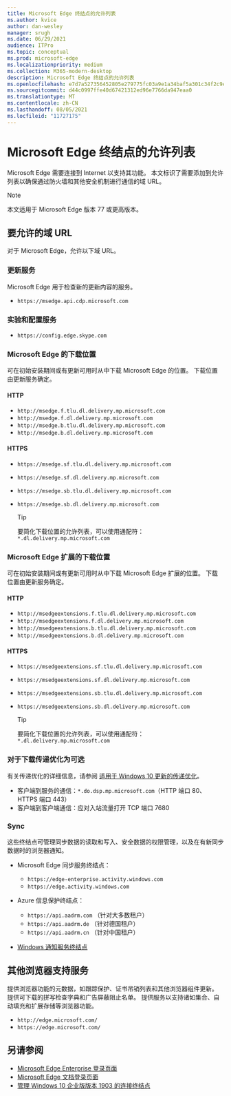 ```yaml
---
title: Microsoft Edge 终结点的允许列表
ms.author: kvice
author: dan-wesley
manager: srugh
ms.date: 06/29/2021
audience: ITPro
ms.topic: conceptual
ms.prod: microsoft-edge
ms.localizationpriority: medium
ms.collection: M365-modern-desktop
description: Microsoft Edge 终结点的允许列表
ms.openlocfilehash: e7d7a527356452805e279775fc03a9e1a34baf5a301c34f2c9ed0301e05c6201
ms.sourcegitcommit: d44c0997ffe40d67421312ed96e7766da947eaa0
ms.translationtype: MT
ms.contentlocale: zh-CN
ms.lasthandoff: 08/05/2021
ms.locfileid: "11727175"
---
```

# <a name="allow-list-for-microsoft-edge-endpoints"></a>Microsoft Edge 终结点的允许列表

Microsoft Edge 需要连接到 Internet 以支持其功能。 本文标识了需要添加到允许列表以确保通过防火墙和其他安全机制进行通信的域 URL。

> [!NOTE]
> 本文适用于 Microsoft Edge 版本 77 或更高版本。

## <a name="domain-urls-to-allow"></a>要允许的域 URL

对于 Microsoft Edge，允许以下域 URL。

### <a name="update-service"></a>更新服务

Microsoft Edge 用于检查新的更新内容的服务。

- `https://msedge.api.cdp.microsoft.com`

### <a name="experimentation-and-configuration-service"></a>实验和配置服务

- `https://config.edge.skype.com`

### <a name="download-locations-for-microsoft-edge"></a>Microsoft Edge 的下载位置

可在初始安装期间或有更新可用时从中下载 Microsoft Edge 的位置。 下载位置由更新服务确定。

#### <a name="http"></a>HTTP

- `http://msedge.f.tlu.dl.delivery.mp.microsoft.com`
- `http://msedge.f.dl.delivery.mp.microsoft.com`
- `http://msedge.b.tlu.dl.delivery.mp.microsoft.com`
- `http://msedge.b.dl.delivery.mp.microsoft.com`

#### <a name="https"></a>HTTPS

- `https://msedge.sf.tlu.dl.delivery.mp.microsoft.com`
- `https://msedge.sf.dl.delivery.mp.microsoft.com`
- `https://msedge.sb.tlu.dl.delivery.mp.microsoft.com`
- `https://msedge.sb.dl.delivery.mp.microsoft.com`

  > [!TIP]
  > 要简化下载位置的允许列表，可以使用通配符： `*.dl.delivery.mp.microsoft.com`

### <a name="download-locations-for-microsoft-edge-extensions"></a>Microsoft Edge 扩展的下载位置

可在初始安装期间或有更新可用时从中下载 Microsoft Edge 扩展的位置。 下载位置由更新服务确定。

#### <a name="http"></a>HTTP

- `http://msedgeextensions.f.tlu.dl.delivery.mp.microsoft.com`
- `http://msedgeextensions.f.dl.delivery.mp.microsoft.com`
- `http://msedgeextensions.b.tlu.dl.delivery.mp.microsoft.com`
- `http://msedgeextensions.b.dl.delivery.mp.microsoft.com`

#### <a name="https"></a>HTTPS

- `https://msedgeextensions.sf.tlu.dl.delivery.mp.microsoft.com`
- `https://msedgeextensions.sf.dl.delivery.mp.microsoft.com`
- `https://msedgeextensions.sb.tlu.dl.delivery.mp.microsoft.com`
- `https://msedgeextensions.sb.dl.delivery.mp.microsoft.com`

  > [!TIP]
  > 要简化下载位置的允许列表，可以使用通配符： `*.dl.delivery.mp.microsoft.com`

### <a name="optionally-for-download-delivery-optimization"></a>对于下载传递优化为可选

有关传递优化的详细信息，请参阅 [适用于 Windows 10 更新的传递优化](/windows/deployment/update/waas-delivery-optimization)。

- 客户端到服务的通信：`*.do.dsp.mp.microsoft.com`（HTTP 端口 80、HTTPS 端口 443）
- 客户端到客户端通信：应对入站流量打开 TCP 端口 7680

### <a name="sync"></a>Sync

这些终结点可管理同步数据的读取和写入、安全数据的权限管理，以及在有新同步数据时的浏览器通知。

- Microsoft Edge 同步服务终结点：

  - `https://edge-enterprise.activity.windows.com`
  - `https://edge.activity.windows.com`

- Azure 信息保护终结点：

  - `https://api.aadrm.com` （针对大多数租户）
  - `https://api.aadrm.de` （针对德国租户）
  - `https://api.aadrm.cn` （针对中国租户）

- [Windows 通知服务终结点](/windows/uwp/design/shell/tiles-and-notifications/firewall-allowlist-config)

## <a name="other-browser-support-services"></a>其他浏览器支持服务

提供浏览器功能的元数据，如跟踪保护、证书吊销列表和其他浏览器组件更新。 提供可下载的拼写检查字典和广告屏蔽阻止名单。 提供服务以支持诸如集合、自动填充和扩展存储等浏览器功能。

- `http://edge.microsoft.com/`
- `https://edge.microsoft.com/`

## <a name="see-also"></a>另请参阅

- [Microsoft Edge Enterprise 登录页面](https://aka.ms/EdgeEnterprise)
- [Microsoft Edge 文档登录页面](./index.yml)
- [管理 Windows 10 企业版版本 1903 的连接终结点](/windows/privacy/manage-windows-1903-endpoints)